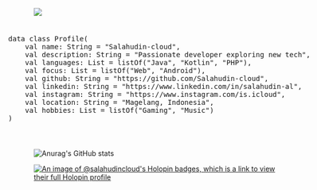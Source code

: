 ![](https://komarev.com/ghpvc/?username=Salahudin-cloud&color=green)

<div style="display: flex; flex-wrap: wrap; justify-content: center; align-items: center; gap: 20px;">
  <div style="padding: 10px; border-radius: 8px; font-family: monospace;">
    <pre>
data class Profile(
    val name: String = "Salahudin-cloud",
    val description: String = "Passionate developer exploring new tech",
    val languages: List<String> = listOf("Java", "Kotlin", "PHP"),
    val focus: List<String> = listOf("Web", "Android"),
    val github: String = "https://github.com/Salahudin-cloud",
    val linkedin: String = "https://www.linkedin.com/in/salahudin-al",
    val instagram: String = "https://www.instagram.com/is.icloud",
    val location: String = "Magelang, Indonesia",
    val hobbies: List<String> = listOf("Gaming", "Music")
)
    </pre>
  </div>
</div>
<!-- Copy-paste in your Readme.md file -->

![Anurag's GitHub stats](https://github-readme-stats.vercel.app/api?username=Salahudin-cloud&show_icons=true&bg_color=00000000&locale=ja)
<!-- Made with [OSS Insight](https://ossinsight.io/) -->
[![An image of @salahudincloud's Holopin badges, which is a link to view their full Holopin profile](https://holopin.me/salahudincloud)](https://holopin.io/@salahudincloud)

